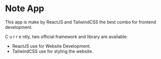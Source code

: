 # Note App

This  app is make by ReactJS and TailwindCSS the best combo for frontend development.

C u r r e ntly, two official framework and  library are available:

- ReactJS use for Website Development.
- TailwindCSS use for styling the website.
